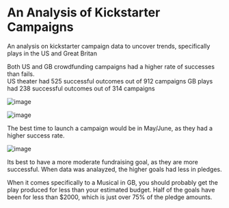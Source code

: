 # An Analysis of Kickstarter Campaigns
An analysis on kickstarter campaign data to uncover trends, specifically plays in the US and Great Britan

Both US and GB crowdfunding campaigns had a higher rate of successes than fails.  
  US theater had 525 successful outcomes out of 912 campaigns
  GB plays had 238 successful outcomes out of 314 campaigns
  
  ![image](https://user-images.githubusercontent.com/93801125/142041817-d1dad32c-19f3-441c-9645-a5af26559a0b.png)  
  
  ![image](https://user-images.githubusercontent.com/93801125/142041879-b080bd34-60b5-479f-8f2d-55838162a1cf.png)
  
The best time to launch a campaign would be in May/June, as they had a higher success rate. 

![image](https://user-images.githubusercontent.com/93801125/142041925-47c156dd-5854-4cfd-a0a7-fade22f3a388.png)

Its best to have a more moderate fundraising goal, as they are more successful. When data was analayzed, the higher goals had less in pledges.

When it comes specifically to a Musical in GB, you should probably get the play produced for less than your estimated budget. Half of the goals have been for less than $2000, which is just over 75% of the pledge amounts.

